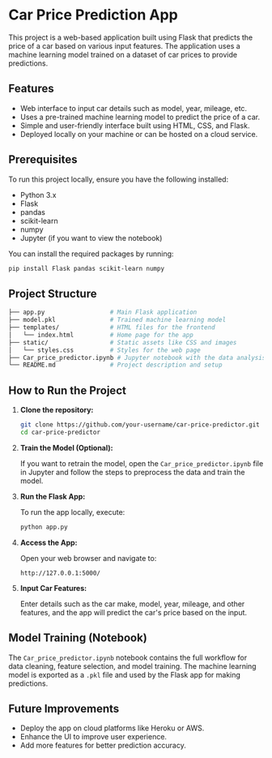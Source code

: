 # Car Price Prediction App

This project is a web-based application built using Flask that predicts the price of a car based on various input features. The application uses a machine learning model trained on a dataset of car prices to provide predictions.

## Features
- Web interface to input car details such as model, year, mileage, etc.
- Uses a pre-trained machine learning model to predict the price of a car.
- Simple and user-friendly interface built using HTML, CSS, and Flask.
- Deployed locally on your machine or can be hosted on a cloud service.

## Prerequisites
To run this project locally, ensure you have the following installed:

- Python 3.x
- Flask
- pandas
- scikit-learn
- numpy
- Jupyter (if you want to view the notebook)

You can install the required packages by running:

```bash
pip install Flask pandas scikit-learn numpy
```

## Project Structure
```bash
├── app.py                  # Main Flask application
├── model.pkl               # Trained machine learning model
├── templates/              # HTML files for the frontend
│   └── index.html          # Home page for the app
├── static/                 # Static assets like CSS and images
│   └── styles.css          # Styles for the web page
├── Car_price_predictor.ipynb # Jupyter notebook with the data analysis and model training
└── README.md               # Project description and setup
```

## How to Run the Project

1. **Clone the repository:**

   ```bash
   git clone https://github.com/your-username/car-price-predictor.git
   cd car-price-predictor
   ```

2. **Train the Model (Optional):**
   
   If you want to retrain the model, open the `Car_price_predictor.ipynb` file in Jupyter and follow the steps to preprocess the data and train the model.

3. **Run the Flask App:**

   To run the app locally, execute:

   ```bash
   python app.py
   ```

4. **Access the App:**

   Open your web browser and navigate to:

   ```
   http://127.0.0.1:5000/
   ```

5. **Input Car Features:**

   Enter details such as the car make, model, year, mileage, and other features, and the app will predict the car's price based on the input.

## Model Training (Notebook)
The `Car_price_predictor.ipynb` notebook contains the full workflow for data cleaning, feature selection, and model training. The machine learning model is exported as a `.pkl` file and used by the Flask app for making predictions.

## Future Improvements
- Deploy the app on cloud platforms like Heroku or AWS.
- Enhance the UI to improve user experience.
- Add more features for better prediction accuracy.
